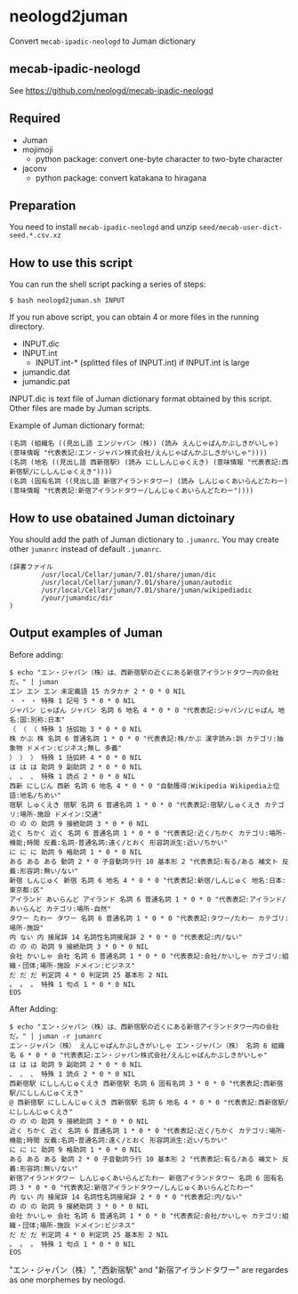# neologd2juman

Convert `mecab-ipadic-neologd` to Juman dictionary

## mecab-ipadic-neologd

See https://github.com/neologd/mecab-ipadic-neologd

## Required

- Juman
- mojimoji
  - python package: convert one-byte character to two-byte character
- jaconv
  - python package: convert katakana to hiragana

## Preparation

You need to install `mecab-ipadic-neologd` and unzip `seed/mecab-user-dict-seed.*.csv.xz`

## How to use this script

You can run the shell script packing a series of steps:

```
$ bash neologd2juman.sh INPUT
```

If you run above script, you can obtain 4 or more files in the running directory.

- INPUT.dic
- INPUT.int
  - INPUT.int-* (splitted files of INPUT.int) if INPUT.int is large
- jumandic.dat
- jumandic.pat

INPUT.dic is text file of Juman dictionary format obtained by this script. Other files are made by Juman scripts.

Example of Juman dictionary format:

```
(名詞 (組織名 ((見出し語 エンジャパン（株）) (読み えんじゃぱんかぶしきがいしゃ) (意味情報 "代表表記:エン・ジャパン株式会社/えんじゃぱんかぶしきがいしゃ"))))
(名詞 (地名 ((見出し語 西新宿駅) (読み にししんじゅくえき) (意味情報 "代表表記:西新宿駅/にししんじゅくえき"))))
(名詞 (固有名詞 ((見出し語 新宿アイランドタワー) (読み しんじゅくあいらんどたわー) (意味情報 "代表表記:新宿アイランドタワー/しんじゅくあいらんどたわー"))))
```

## How to use obatained Juman dictoinary

You should add the path of Juman dictionary to `.jumanrc`.
You may create other `jumanrc` instead of default `.jumanrc`.

```
(辞書ファイル
        /usr/local/Cellar/juman/7.01/share/juman/dic
        /usr/local/Cellar/juman/7.01/share/juman/autodic
        /usr/local/Cellar/juman/7.01/share/juman/wikipediadic
        /your/jumandic/dir
)
```

## Output examples of Juman

Before adding:

```
$ echo "エン・ジャパン（株）は、西新宿駅の近くにある新宿アイランドタワー内の会社だ。" | juman
エン エン エン 未定義語 15 カタカナ 2 * 0 * 0 NIL
・ ・ ・ 特殊 1 記号 5 * 0 * 0 NIL
ジャパン じゃぱん ジャパン 名詞 6 地名 4 * 0 * 0 "代表表記:ジャパン/じゃぱん 地名:国:別称:日本"
（ （ （ 特殊 1 括弧始 3 * 0 * 0 NIL
株 かぶ 株 名詞 6 普通名詞 1 * 0 * 0 "代表表記:株/かぶ 漢字読み:訓 カテゴリ:抽象物 ドメイン:ビジネス;無し 多義"
） ） ） 特殊 1 括弧終 4 * 0 * 0 NIL
は は は 助詞 9 副助詞 2 * 0 * 0 NIL
、 、 、 特殊 1 読点 2 * 0 * 0 NIL
西新 にしじん 西新 名詞 6 地名 4 * 0 * 0 "自動獲得:Wikipedia Wikipedia上位語:地名/ちめい"
宿駅 しゅくえき 宿駅 名詞 6 普通名詞 1 * 0 * 0 "代表表記:宿駅/しゅくえき カテゴリ:場所-施設 ドメイン:交通"
の の の 助詞 9 接続助詞 3 * 0 * 0 NIL
近く ちかく 近く 名詞 6 普通名詞 1 * 0 * 0 "代表表記:近く/ちかく カテゴリ:場所-機能;時間 反義:名詞-普通名詞:遠く/とおく 形容詞派生:近い/ちかい"
に に に 助詞 9 格助詞 1 * 0 * 0 NIL
ある ある ある 動詞 2 * 0 子音動詞ラ行 10 基本形 2 "代表表記:有る/ある 補文ト 反義:形容詞:無い/ない"
新宿 しんじゅく 新宿 名詞 6 地名 4 * 0 * 0 "代表表記:新宿/しんじゅく 地名:日本:東京都:区"
アイランド あいらんど アイランド 名詞 6 普通名詞 1 * 0 * 0 "代表表記:アイランド/あいらんど カテゴリ:場所-自然"
タワー たわー タワー 名詞 6 普通名詞 1 * 0 * 0 "代表表記:タワー/たわー カテゴリ:場所-施設"
内 ない 内 接尾辞 14 名詞性名詞接尾辞 2 * 0 * 0 "代表表記:内/ない"
の の の 助詞 9 接続助詞 3 * 0 * 0 NIL
会社 かいしゃ 会社 名詞 6 普通名詞 1 * 0 * 0 "代表表記:会社/かいしゃ カテゴリ:組織・団体;場所-施設 ドメイン:ビジネス"
だ だ だ 判定詞 4 * 0 判定詞 25 基本形 2 NIL
。 。 。 特殊 1 句点 1 * 0 * 0 NIL
EOS
```

After Adding:

```
$ echo "エン・ジャパン（株）は、西新宿駅の近くにある新宿アイランドタワー内の会社だ。" | juman -r jumanrc
エン・ジャパン（株） えんじゃぱんかぶしきがいしゃ エン・ジャパン（株） 名詞 6 組織名 6 * 0 * 0 "代表表記:エン・ジャパン株式会社/えんじゃぱんかぶしきがいしゃ"
は は は 助詞 9 副助詞 2 * 0 * 0 NIL
、 、 、 特殊 1 読点 2 * 0 * 0 NIL
西新宿駅 にししんじゅくえき 西新宿駅 名詞 6 固有名詞 3 * 0 * 0 "代表表記:西新宿駅/にししんじゅくえき"
@ 西新宿駅 にししんじゅくえき 西新宿駅 名詞 6 地名 4 * 0 * 0 "代表表記:西新宿駅/にししんじゅくえき"
の の の 助詞 9 接続助詞 3 * 0 * 0 NIL
近く ちかく 近く 名詞 6 普通名詞 1 * 0 * 0 "代表表記:近く/ちかく カテゴリ:場所-機能;時間 反義:名詞-普通名詞:遠く/とおく 形容詞派生:近い/ちかい"
に に に 助詞 9 格助詞 1 * 0 * 0 NIL
ある ある ある 動詞 2 * 0 子音動詞ラ行 10 基本形 2 "代表表記:有る/ある 補文ト 反義:形容詞:無い/ない"
新宿アイランドタワー しんじゅくあいらんどたわー 新宿アイランドタワー 名詞 6 固有名詞 3 * 0 * 0 "代表表記:新宿アイランドタワー/しんじゅくあいらんどたわー"
内 ない 内 接尾辞 14 名詞性名詞接尾辞 2 * 0 * 0 "代表表記:内/ない"
の の の 助詞 9 接続助詞 3 * 0 * 0 NIL
会社 かいしゃ 会社 名詞 6 普通名詞 1 * 0 * 0 "代表表記:会社/かいしゃ カテゴリ:組織・団体;場所-施設 ドメイン:ビジネス"
だ だ だ 判定詞 4 * 0 判定詞 25 基本形 2 NIL
。 。 。 特殊 1 句点 1 * 0 * 0 NIL
EOS
```

"エン・ジャパン（株）", "西新宿駅" and "新宿アイランドタワー" are regardes as one morphemes by neologd.
